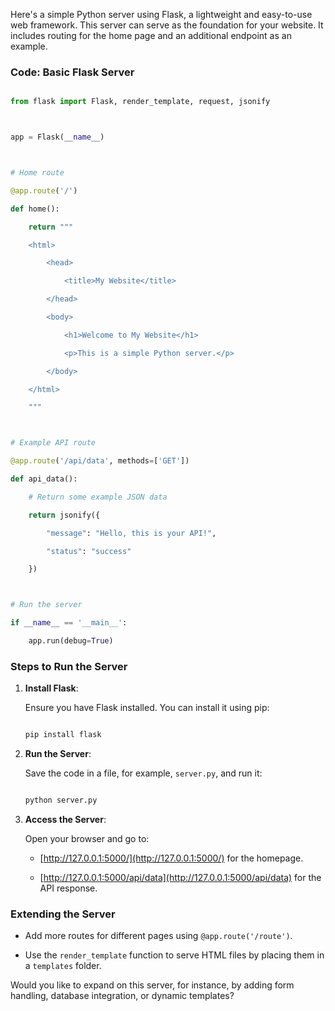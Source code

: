 Here's a simple Python server using Flask, a lightweight and easy-to-use web framework. This server can serve as the foundation for your website. It includes routing for the home page and an additional endpoint as an example.



### Code: Basic Flask Server



```python

from flask import Flask, render_template, request, jsonify



app = Flask(__name__)



# Home route

@app.route('/')

def home():

    return """

    <html>

        <head>

            <title>My Website</title>

        </head>

        <body>

            <h1>Welcome to My Website</h1>

            <p>This is a simple Python server.</p>

        </body>

    </html>

    """



# Example API route

@app.route('/api/data', methods=['GET'])

def api_data():

    # Return some example JSON data

    return jsonify({

        "message": "Hello, this is your API!",

        "status": "success"

    })



# Run the server

if __name__ == '__main__':

    app.run(debug=True)

```



### Steps to Run the Server



1. **Install Flask**:

   Ensure you have Flask installed. You can install it using pip:

   ```bash

   pip install flask

   ```



2. **Run the Server**:

   Save the code in a file, for example, `server.py`, and run it:

   ```bash

   python server.py

   ```



3. **Access the Server**:

   Open your browser and go to:

   - [http://127.0.0.1:5000/](http://127.0.0.1:5000/) for the homepage.

   - [http://127.0.0.1:5000/api/data](http://127.0.0.1:5000/api/data) for the API response.



### Extending the Server

- Add more routes for different pages using `@app.route('/route')`.

- Use the `render_template` function to serve HTML files by placing them in a `templates` folder.



Would you like to expand on this server, for instance, by adding form handling, database integration, or dynamic templates?
